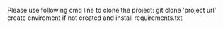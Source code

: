 Please use following cmd line to clone the project: git clone 'project url'
create enviroment if not created and install requirements.txt
